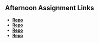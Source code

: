 ## Afternoon Assignment Links

* **[Repo](https://github.com/ScottWallin/<ASSIGNMENT_REPO>)**
* **[Repo](https://github.com/ScottWallin/<ASSIGNMENT_REPO>)**
* **[Repo](https://github.com/ScottWallin/<ASSIGNMENT_REPO>)**
* **[Repo](https://github.com/ScottWallin/<ASSIGNMENT_REPO>)**
